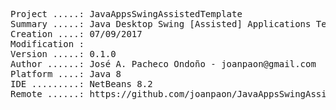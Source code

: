<pre>

Project .....: JavaAppsSwingAssistedTemplate
Summary .....: Java Desktop Swing [Assisted] Applications Template
Creation ....: 07/09/2017
Modification : 
Version .....: 0.1.0
Author ......: José A. Pacheco Ondoño - joanpaon@gmail.com
Platform ....: Java 8
IDE .........: NetBeans 8.2
Remote ......: https://github.com/joanpaon/JavaAppsSwingAssistedTemplate.git

</pre>
